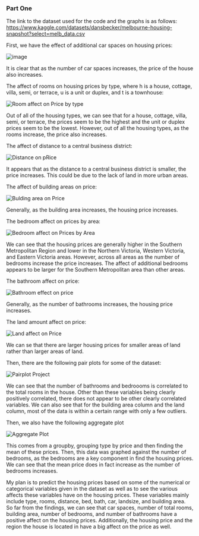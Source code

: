 ### Part One
The link to the dataset used for the code and the graphs is as follows:
https://www.kaggle.com/datasets/dansbecker/melbourne-housing-snapshot?select=melb_data.csv



First, we have the effect of additional car spaces on housing prices:

![image](https://user-images.githubusercontent.com/104324776/164999512-cd5d3b95-f4ea-47c0-8a77-717993893fc2.png)

It is clear that as the number of car spaces increases, the price of the house also increases. 

The affect of rooms on housing prices by type, where h is a house, cottage, villa, semi, or terrace, u is a unit or duplex, and t is a townhouse:

![Room affect on Price by type](https://user-images.githubusercontent.com/104324776/164999615-beedfb9f-ecb1-411e-b325-fd5e6779a9ab.png)

Out of all of the housing types, we can see that for a house, cottage, villa, semi, or terrace, the prices seem to be the highest and the unit or duplex prices seem to be the lowest. However, out of all the housing types, as the rooms increase, the price also increases.

The affect of distance to a central business district:

![Distance on pRice](https://user-images.githubusercontent.com/104324776/164999629-e3cef68d-2fae-4807-8baa-ac6d40a2a741.png)

It appears that as the distance to a central business district is smaller, the price increases. This could be due to the lack of land in more urban areas.

The affect of building areas on price:

![Bulding area on Price](https://user-images.githubusercontent.com/104324776/164999648-ac557bba-1507-459a-9693-ec55a123dfd0.png)

Generally, as the building area increases, the housing price increases. 

The bedroom affect on prices by area:

![Bedroom affect on Prices by Area](https://user-images.githubusercontent.com/104324776/164999653-5dc4ac50-edff-485e-aa05-cc2e28781593.png)

We can see that the housing prices are generally higher in the Southern Metropolitan Region and lower in the Northern Victoria, Western Victoria, and Eastern Victoria areas. However, across all areas as the number of bedrooms increase the price increases. The affect of additional bedrooms appears to be larger for the Southern Metropolitan area than other areas. 


The bathroom affect on price:

![Bathroom effect on price](https://user-images.githubusercontent.com/104324776/164999670-95994c09-026a-4baf-baa5-c017194e269e.png)

Generally, as the number of bathrooms increases, the housing price increases. 

The land amount affect on price:

![Land affect on Price](https://user-images.githubusercontent.com/104324776/164999682-7ff60c44-1b7c-42c7-9217-5be581b89e17.png)

We can se that there are larger housing prices for smaller areas of land rather than larger areas of land. 

Then, there are the following pair plots for some of the dataset:

![Pairplot Project](https://user-images.githubusercontent.com/104324776/165000508-0c3651d6-f75f-4f0a-ac13-783238d99893.png)

We can see that the number of bathrooms and bedroooms is correlated to the total rooms in the house. Other than these variables being clearly positively correlated, there does not appear to be other clearly correlated variables. We can also see that for the building area column and the land column, most of the data is within a certain range with only a few outliers. 

Then, we also have the following aggregate plot 

![Aggregate Plot](https://user-images.githubusercontent.com/104324776/165621778-eec9b472-e32c-4a22-b7da-737ee7319425.png)

This comes from a groupby, grouping type by price and then finding the mean of these prices. Then, this data was graphed against the number of bedrooms, as the bedrooms are a key component in find the housing prices. We can see that the mean price does in fact increase as the number of bedrooms increases. 


My plan is to predict the housing prices based on some of the numerical or categorical variables given in the dataset as well as to see the various affects these variables have on the housing prices. These variables mainly include type, rooms, distance, bed, bath, car, landsize, and building area. 
So far from the findings, we can see that car spaces, number of total rooms, building area, number of bedrooms, and number of bathrooms have a positive affect on the housing prices. Additionally, the housing price and the region the house is located in have a big affect on the price as well. 
